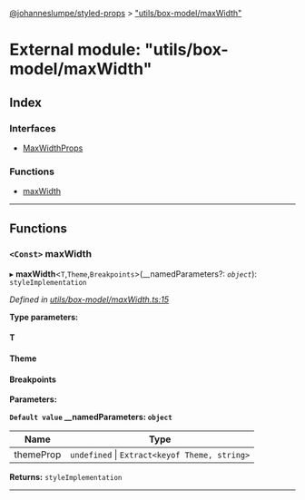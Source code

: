[@johanneslumpe/styled-props](../README.md) > ["utils/box-model/maxWidth"](../modules/_utils_box_model_maxwidth_.md)

# External module: "utils/box-model/maxWidth"

## Index

### Interfaces

* [MaxWidthProps](../interfaces/_utils_box_model_maxwidth_.maxwidthprops.md)

### Functions

* [maxWidth](_utils_box_model_maxwidth_.md#maxwidth)

---

## Functions

<a id="maxwidth"></a>

### `<Const>` maxWidth

▸ **maxWidth**<`T`,`Theme`,`Breakpoints`>(__namedParameters?: *`object`*): `styleImplementation`

*Defined in [utils/box-model/maxWidth.ts:15](https://github.com/johanneslumpe/styled-props/blob/8e709f1/src/utils/box-model/maxWidth.ts#L15)*

**Type parameters:**

#### T 
#### Theme 
#### Breakpoints 
**Parameters:**

**`Default value` __namedParameters: `object`**

| Name | Type |
| ------ | ------ |
| themeProp | `undefined` \| `Extract<keyof Theme, string>` |

**Returns:** `styleImplementation`

___

